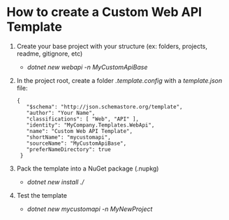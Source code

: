# How to create a Custom Web API Template

1. Create your base project with your structure (ex: folders, projects, readme, gitignore, etc)
   - _dotnet new webapi -n MyCustomApiBase_

3. In the project root, create a folder _.template.config_ with a _template.json_ file:
   
       {
          "$schema": "http://json.schemastore.org/template",
          "author": "Your Name",
          "classifications": [ "Web", "API" ],
          "identity": "MyCompany.Templates.WebApi",
          "name": "Custom Web API Template",
          "shortName": "mycustomapi",
          "sourceName": "MyCustomApiBase",
          "preferNameDirectory": true
        }
4. Pack the template into a NuGet package (.nupkg)
    - _dotnet new install ./_

7. Test the template
    - _dotnet new mycustomapi -n MyNewProject_
